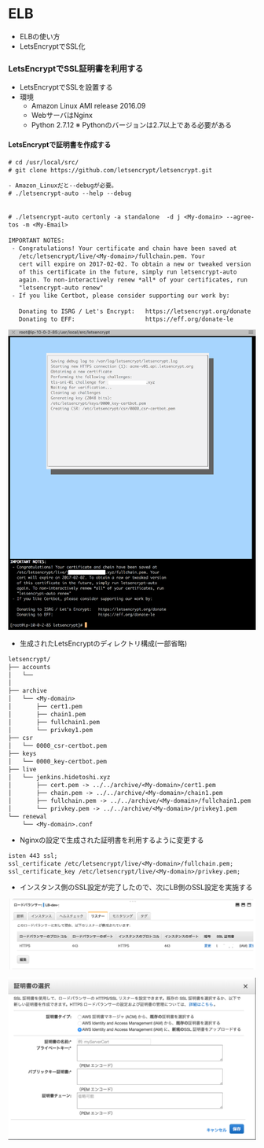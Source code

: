 # ELB

- ELBの使い方
- LetsEncryptでSSL化



### LetsEncryptでSSL証明書を利用する

- LetsEncryptでSSLを設置する
- 環境
  - Amazon Linux AMI release 2016.09
  - WebサーバはNginx
  - Python 2.7.12
  ※ Pythonのバージョンは2.7以上である必要がある
  
  
#### LetsEncryptで証明書を作成する  
```
# cd /usr/local/src/
# git clone https://github.com/letsencrypt/letsencrypt.git
```

```
- Amazon_Linuxだと--debugが必要。
# ./letsencrypt-auto --help --debug


# ./letsencrypt-auto certonly -a standalone  -d j <My-domain> --agree-tos -m <My-Email>

IMPORTANT NOTES:
 - Congratulations! Your certificate and chain have been saved at
   /etc/letsencrypt/live/<My-domain>/fullchain.pem. Your
   cert will expire on 2017-02-02. To obtain a new or tweaked version
   of this certificate in the future, simply run letsencrypt-auto
   again. To non-interactively renew *all* of your certificates, run
   "letsencrypt-auto renew"
 - If you like Certbot, please consider supporting our work by:

   Donating to ISRG / Let's Encrypt:   https://letsencrypt.org/donate
   Donating to EFF:                    https://eff.org/donate-le
```

![Alt Text](https://github.com/yhidetoshi/Pictures/raw/master/aws/LetsEnc-result1.png)


- 生成されたLetsEncryptのディレクトリ構成(一部省略)
```
letsencrypt/
├── accounts
│   └── 
│       
├── archive
│   └── <My-domain>
│       ├── cert1.pem
│       ├── chain1.pem
│       ├── fullchain1.pem
│       └── privkey1.pem
├── csr
│   └── 0000_csr-certbot.pem
├── keys
│   └── 0000_key-certbot.pem
├── live
│   └── jenkins.hidetoshi.xyz
│       ├── cert.pem -> ../../archive/<My-domain>/cert1.pem
│       ├── chain.pem -> ../../archive/<My-domain>/chain1.pem
│       ├── fullchain.pem -> ../../archive/<My-domain>/fullchain1.pem
│       └── privkey.pem -> ../../archive/<My-domain>/privkey1.pem
└── renewal
    └── <My-domain>.conf
```


- Nginxの設定で生成された証明書を利用するように変更する
```
isten 443 ssl;
ssl_certificate /etc/letsencrypt/live/<My-domain>/fullchain.pem;
ssl_certificate_key /etc/letsencrypt/live/<My-domain>/privkey.pem;
```

- インスタンス側のSSL設定が完了したので、次にLB側のSSL設定を実施する


![Alt Text](https://github.com/yhidetoshi/Pictures/raw/master/aws/aws-LB-fig1.png)

![Alt Text](https://github.com/yhidetoshi/Pictures/raw/master/aws/aws-LB-input-key.png)

